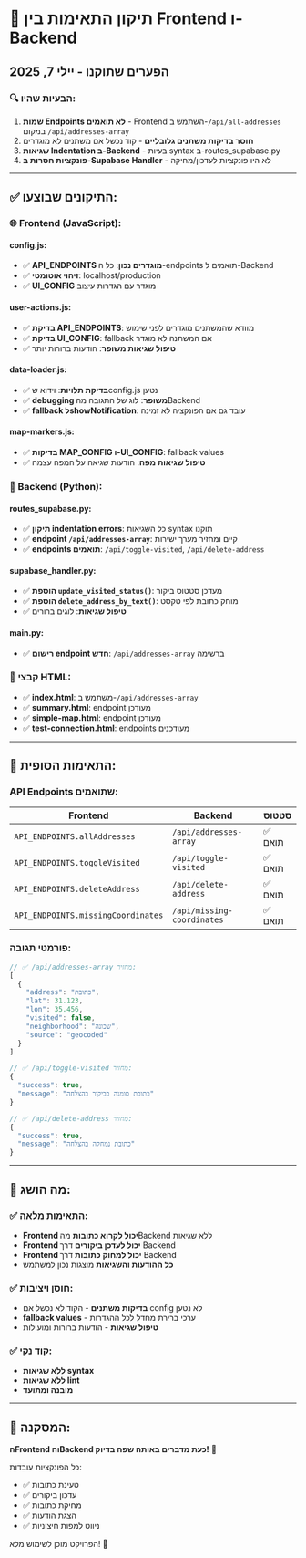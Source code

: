 # 🎯 תיקון התאימות בין Frontend ו-Backend
## הפערים שתוקנו - יילי 7, 2025

### 🔍 הבעיות שהיו:
1. **שמות Endpoints לא תואמים** - Frontend השתמש ב-`/api/all-addresses` במקום `/api/addresses-array`
2. **חוסר בדיקות משתנים גלובליים** - קוד נכשל אם משתנים לא מוגדרים
3. **שגיאות Indentation ב-Backend** - בעיות syntax ב-routes_supabase.py
4. **פונקציות חסרות ב-Supabase Handler** - לא היו פונקציות לעדכון/מחיקה

---

## ✅ התיקונים שבוצעו:

### 🌐 Frontend (JavaScript):

#### **config.js:**
- ✅ **API_ENDPOINTS מוגדרים נכון**: כל ה-endpoints תואמים ל-Backend
- ✅ **זיהוי אוטומטי**: localhost/production
- ✅ **UI_CONFIG** מוגדר עם הגדרות עיצוב

#### **user-actions.js:**
- ✅ **בדיקת API_ENDPOINTS**: מוודא שהמשתנים מוגדרים לפני שימוש
- ✅ **בדיקת UI_CONFIG**: fallback אם המשתנה לא מוגדר
- ✅ **טיפול שגיאות משופר**: הודעות ברורות יותר

#### **data-loader.js:**
- ✅ **בדיקת תלויות**: וידוא שconfig.js נטען
- ✅ **debugging משופר**: לוג של התגובה מהBackend
- ✅ **fallback לshowNotification**: עובד גם אם הפונקציה לא זמינה

#### **map-markers.js:**
- ✅ **בדיקות MAP_CONFIG ו-UI_CONFIG**: fallback values
- ✅ **טיפול שגיאות מפה**: הודעות שגיאה על המפה עצמה

### 🔧 Backend (Python):

#### **routes_supabase.py:**
- ✅ **תיקון indentation errors**: כל השגיאות syntax תוקנו
- ✅ **endpoint `/api/addresses-array`**: קיים ומחזיר מערך ישירות
- ✅ **endpoints תואמים**: `/api/toggle-visited`, `/api/delete-address`

#### **supabase_handler.py:**
- ✅ **הוספת `update_visited_status()`**: מעדכן סטטוס ביקור
- ✅ **הוספת `delete_address_by_text()`**: מוחק כתובת לפי טקסט
- ✅ **טיפול שגיאות**: לוגים ברורים

#### **main.py:**
- ✅ **רישום endpoint חדש**: `/api/addresses-array` ברשימה

### 📁 קבצי HTML:
- ✅ **index.html**: משתמש ב-`/api/addresses-array`
- ✅ **summary.html**: endpoint מעודכן
- ✅ **simple-map.html**: endpoint מעודכן
- ✅ **test-connection.html**: endpoints מעודכנים

---

## 🔗 התאימות הסופית:

### API Endpoints שתואמים:
| Frontend | Backend | סטטוס |
|----------|---------|-------|
| `API_ENDPOINTS.allAddresses` | `/api/addresses-array` | ✅ תואם |
| `API_ENDPOINTS.toggleVisited` | `/api/toggle-visited` | ✅ תואם |
| `API_ENDPOINTS.deleteAddress` | `/api/delete-address` | ✅ תואם |
| `API_ENDPOINTS.missingCoordinates` | `/api/missing-coordinates` | ✅ תואם |

### פורמטי תגובה:
```javascript
// ✅ /api/addresses-array מחזיר:
[
  {
    "address": "כתובת",
    "lat": 31.123,
    "lon": 35.456,
    "visited": false,
    "neighborhood": "שכונה",
    "source": "geocoded"
  }
]

// ✅ /api/toggle-visited מחזיר:
{
  "success": true,
  "message": "כתובת סומנה כביקור בהצלחה"
}

// ✅ /api/delete-address מחזיר:
{
  "success": true,
  "message": "כתובת נמחקה בהצלחה"
}
```

---

## 🚀 מה הושג:

### ✅ התאימות מלאה:
- **Frontend יכול לקרוא כתובות** מהBackend ללא שגיאות
- **Frontend יכול לעדכן ביקורים** דרך Backend
- **Frontend יכול למחוק כתובות** דרך Backend
- **כל ההודעות והשגיאות** מוצגות נכון למשתמש

### ✅ חוסן ויציבות:
- **בדיקות משתנים** - הקוד לא נכשל אם config לא נטען
- **fallback values** - ערכי ברירת מחדל לכל ההגדרות
- **טיפול שגיאות** - הודעות ברורות ומועילות

### ✅ קוד נקי:
- **ללא שגיאות syntax**
- **ללא שגיאות lint**
- **מובנה ומתועד**

---

## 🎯 המסקנה:
**הFrontend והBackend כעת מדברים באותה שפה בדיוק!** 🎉

כל הפונקציות עובדות:
- ✅ טעינת כתובות
- ✅ עדכון ביקורים  
- ✅ מחיקת כתובות
- ✅ הצגת הודעות
- ✅ ניווט למפות חיצוניות

הפרויקט מוכן לשימוש מלא! 🚀
